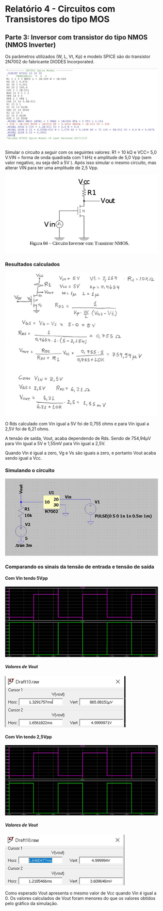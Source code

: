 # Relatório 4 - Circuitos com Transistores do tipo MOS

## Parte 3: Inversor com transistor do tipo NMOS (NMOS Inverter)
Os parâmetros utilizados (W, L, Vt, Kp) e modelo SPICE são do transistor 2N7002 do fabricante DIODES Incorporated.

![f1](/resources/images/relat4/p2model.jpg)

Simular o circuito a seguir com os seguintes valores: R1 = 10 kΩ e VCC= 5,0 V.VIN =  forma de onda quadrada com 1 kHz e amplitude de 5,0 Vpp (sem valor negativo, ou seja de0 a 5V ). Após isso simular o mesmo circuito, mas alterar VIN para ter uma amplitude de 2,5 Vpp.

![f2](/resources/images/relat4/p4circ1.jpg)

### Resultados calculados

![f2](/resources/images/relat4/p4calculo1.jpg)

O Rds calculado com Vin igual a 5V foi de 0,755 ohms e para Vin igual a 2,5V foi de 6,21 ohms.

A tensão de saída, Vout, acaba dependendo de Rds. Sendo de 754,94µV para Vin igual a 5V e 1,55mV para Vin igual a 2,5V.

Quando Vin é igual a zero, Vg e Vs são iguais a zero, e portanto Vout acaba sendo igual a Vcc.

### Simulando o circuito

![f3](/resources/images/relat4/p4circ2.jpg)

### Comparando os sinais da tensão de entrada e tensão de saída
#### Com Vin tendo 5Vpp
![f4](/resources/images/relat4/p4onda1.jpg)
##### Valores de Vout
![f4](/resources/images/relat4/p4onda2.jpg)

#### Com Vin tendo 2,5Vpp
![f4](/resources/images/relat4/p4onda3.jpg)
##### Valores de Vout
![f4](/resources/images/relat4/p4onda4.jpg)

Como esperado Vout apresenta o mesmo valor de Vcc quando Vin é igual a 0. Os valores calculados de Vout foram menores do que os valores obtidos pelo gráfico da simulação. 
